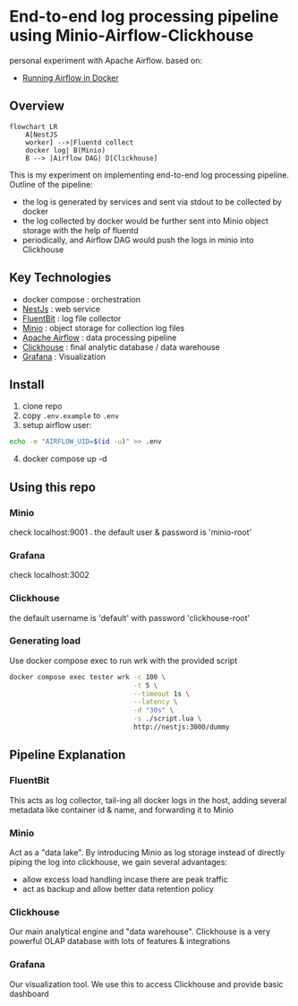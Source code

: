 End-to-end log processing pipeline using Minio-Airflow-Clickhouse
=================================================================

personal experiment with Apache Airflow. based on:
- [Running Airflow in Docker](https://airflow.apache.org/docs/apache-airflow/stable/howto/docker-compose/index.html)

## Overview

```mermaid
flowchart LR
    A[NestJS
    worker] -->|Fluentd collect
    docker log| B(Minio)
    B --> |Airflow DAG| D[Clickhouse]
```

This is my experiment on implementing end-to-end log processing pipeline. Outline of the pipeline:
- the log is generated by services and sent via stdout to be collected by docker
- the log collected by docker would be further sent into Minio object storage with the help of fluentd
- periodically, and Airflow DAG would push the logs in minio into Clickhouse

## Key Technologies
- docker compose : orchestration
- [NestJs](https://nestjs.com) : web service
- [FluentBit](https://fluentbit.io) : log file collector
- [Minio](https://min.io) : object storage for collection log files
- [Apache Airflow](https://airflow.apache.org) : data processing pipeline
- [Clickhouse](https://clickhouse.com) : final analytic database / data warehouse
- [Grafana](https://grafana.com) : Visualization

## Install
1. clone repo
2. copy `.env.example` to `.env`
3. setup airflow user:
  ```bash
  echo -e "AIRFLOW_UID=$(id -u)" >> .env
  ```
4. docker compose up -d

## Using this repo
### Minio
check localhost:9001 . the default user & password is 'minio-root'

### Grafana
check localhost:3002

### Clickhouse
the default username is 'default' with password 'clickhouse-root'

### Generating load
Use docker compose exec to run wrk with the provided script

```bash
docker compose exec tester wrk -c 100 \
                               -t 5 \
                               --timeout 1s \
                               --latency \
                               -d "30s" \
                               -s ./script.lua \
                               http://nestjs:3000/dummy
```

## Pipeline Explanation
### FluentBit
This acts as log collector, tail-ing all docker logs in the host, adding several metadata like
container id & name, and forwarding it to Minio

### Minio
Act as a "data lake". By introducing Minio as log storage instead of directly piping the log into
clickhouse, we gain several advantages:
- allow excess load handling incase there are peak traffic
- act as backup and allow better data retention policy

### Clickhouse
Our main analytical engine and "data warehouse". Clickhouse is a very powerful OLAP database with
lots of features & integrations

### Grafana
Our visualization tool. We use this to access Clickhouse and provide basic dashboard


